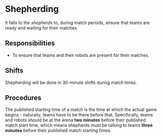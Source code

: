 Shepherding
===========

It falls to the *shepherds* to, during match periods, ensure that
teams are ready and waiting for their matches.

Responsibilities
----------------

* To ensure that teams and their robots are present for their matches.

Shifts
------

Shepherding will be done in 30-minute shifts during match times.

Procedures
----------

The published starting time of a match is the time at which the
actual game begins - naturally, teams have to be there before that.
Specifically, teams and robots should be at the arena **two minutes**
before their published match start time, which means shepherds must
be talking to teams **three minutes** before their published match
starting times.

